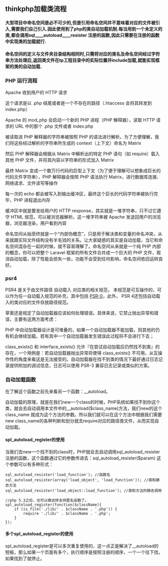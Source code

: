 ## thinkphp加载类流程
#### 大型项目中命名空间是必不可少的,但是引用命名空间并不意味着对应的文件被引入,需要我们自己引入.因此使用到了php的类自动加载机制.每当用到一个未定义的类,都会调用sql____autoload____resister 注册的函数,因此只需要在注册的函数中实现类的加载就行.
#### 命名空间的定义与文件夹目录结构相同时,只需将对应的类名及命名空间经过字符串方法处理后,返回类文件在tp工程目录中的实际位置并include加载,就能实现框架的类的自动加载.

### PHP 运行流程

Apache 收到用户的 HTTP 请求

这个请求是以 .php 结尾或者是一个不存在的路径（.htaccess 会将其转发到 index.php）

Apache 的 mod_php 会启动一个新的 PHP 进程（PHP 解释器），读取 HTTP 请求的 URL 中的那个 .php 文件或者 index.php

被读取进 PHP 解释器的字符串被按照 PHP 的语法进行解析。为了方便理解，我们将这些经过解析的字符串所生成的 context（上下文）命名为 Matrix

然后 PHP 解释器会根据从 Matrix 中解析出的特定 PHP 语句（如 require）载入其他 PHP 文件，并将其内容以字符串的形式加入 Matrix

最终 Matrix 变成一个数万行代码的巨型上下文（为了便于理解可以想象成巨长的代码文件字符串），PHP 解释器会按照 PHP 语法执行 Matrix，进行数据库连接、网络请求、文件读写等操作

每一次的 echo 都会被写入到输出缓冲区，最终这个巨长的代码字符串被执行完毕，PHP 进程退出内存

缓冲区中就是要发给用户的 HTTP response，其实就是一堆字符串，只不过它遵守 HTML 规范，可以被浏览器解析。这一堆字符串被 Apache 发送回用户的浏览器，浏览器渲染，用户看到内容

命名空间从始至终就是一个“内部伪概念”，只是用于解决类和变量的命名冲突，从来就跟实际文件结构没有半毛钱的关系。让大家疑惑的其实是自动加载，当它和命名空间混杂在一起的时候，就不容易理解了。命名空间从来就是一个纯 PHP 内部的概念，你可以把整个 Laravel 框架的所有文件合并成一个巨大的 PHP 文件，取消自动加载，除了性能会损失一些，功能不会受到任何影响，命名空间依旧运转良好。

### psr4

 PSR4 是关于由文件路径 自动载入 对应类的相关规范，
本规范是可互操作的，可以作为任一自动载入规范的补充，其中包括 [PSR-0]()，此外，
 PSR 4还包括自动载入的类对应的文件存放路径规范。

草案还是规定了自动加载器应该如何处理错误。具体来说，它禁止抛出异常和错误，主要有这两方面考虑：

PHP 中自动加载器设计是可堆叠的，如果一个自动加载器不能加载，则其他的仍有机会继续加载。若有其中一个自动加载器发生错误此过程将不会进行下去；

class_exists() 和 interface_exists() 允许『在尝试自动加载后仍然找不到类』的存在，一个用例是：若自动加载器抛出异常将使得 class_exists() 不可用，从互操作性的角度来看这是无法接受的。自动加载器在找不到类的情况下最好通过日志记录提供附加的调试信息，日志可以使用 PSR-3 兼容日志记录或类似的方案。

### 自动加载函数

在了解这个函数之前先来看另一个函数：__autoload。

自动加载的原理，就是在我们new一个class的时候，PHP系统如果找不到你这个类，就会去自动调用本文件中的__autoload($class_name)方法，我们new的这个class_name 就成为这个方法的参数。所以我们就可以在这个方法中根据我们需要new class_name的各种判断和划分就去require对应的路径类文件，从而实现自动加载。
####  spl_autoload_register的使用

当我们去new一个找不到的class时，PHP就会去自动调用sql_autoload_resister注册的函数，这个函数通过它的参数传进去：sql_autoload_resister($param) 这个参数可以有多种形式：

	sql_autoload_resister('load_function'); //函数名
	sql_autoload_resister(array('load_object', 'load_function')); //类和静态方法
	sql_autoload_resister('load_object::load_function'); //类和方法的静态调用
	
	//php 5.3之后，也可以像这样支持匿名函数了。
	spl_autoload_register(function($className){
	    if (is_file('./lib/' . $className . '.php')) {
	        require './lib/' . $className . '.php';
	    }
	});

####  多个spl_autoload_register的使用

spl_autoload_register是可以多次重复使用的，这一点正是解决了__autoload的短板，那么如果一个页面有多个，执行顺序是按照注册的顺序，一个一个往下找，如果找到了就停止。


